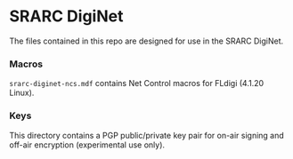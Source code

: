 # SRARC DigiNet

The files contained in this repo are designed for use in the SRARC DigiNet.

### Macros
`srarc-diginet-ncs.mdf` contains Net Control macros for FLdigi (4.1.20 Linux).

### Keys
This directory contains a PGP public/private key pair for on-air signing and off-air encryption (experimental use only).
